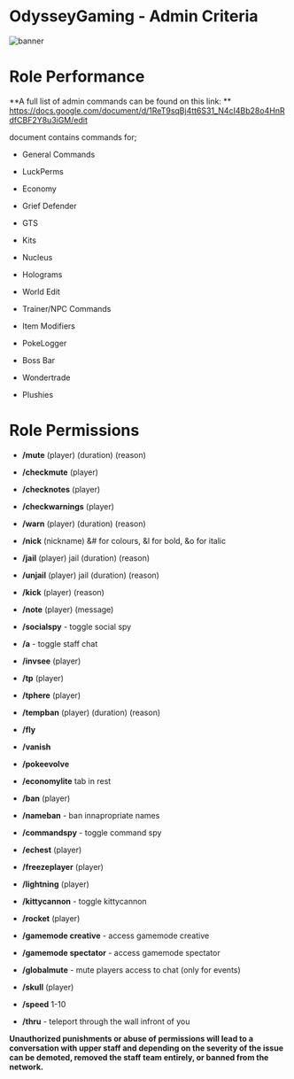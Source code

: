 # OdysseyGaming - Admin Criteria
![banner](https://media.discordapp.net/attachments/296281857232732161/923334966631362670/unknown.png)
# Role Performance


**A full list of admin commands can be found on this link:
**
https://docs.google.com/document/d/1ReT9sqBj4tt6S31_N4cI4Bb28o4HnRdfCBF2Y8u3iGM/edit

document contains commands for;

- General Commands

- LuckPerms

- Economy 

- Grief Defender

- GTS

- Kits

- Nucleus

- Holograms

- World Edit

- Trainer/NPC Commands

- Item Modifiers

- PokeLogger

- Boss Bar

- Wondertrade

- Plushies

# Role Permissions

- **/mute** (player) (duration) (reason)

- **/checkmute** (player)

- **/checknotes** (player)

- **/checkwarnings** (player) 

- **/warn** (player) (duration) (reason)

- **/nick** (nickname) &# for colours, &l for bold, &o for italic

- **/jail** (player) jail (duration) (reason)

- **/unjail** (player) jail (duration) (reason)

- **/kick** (player) (reason)

- **/note** (player) (message)

- **/socialspy** - toggle social spy

- **/a** - toggle staff chat

- **/invsee** (player)

- **/tp** (player)

- **/tphere** (player)

- **/tempban** (player) (duration) (reason)

- **/fly**

- **/vanish** 

- **/pokeevolve**
  
- **/economylite** tab in rest

- **/ban** (player)

- **/nameban** - ban innapropriate names

- **/commandspy** - toggle command spy

- **/echest** (player) 

- **/freezeplayer** (player)

- **/lightning** (player)

- **/kittycannon** - toggle kittycannon

- **/rocket** (player)

- **/gamemode creative** - access gamemode creative

- **/gamemode spectator** - access gamemode spectator

- **/globalmute** - mute players access to chat (only for events)

- **/skull** (player)

- **/speed** 1-10

- **/thru** - teleport through the wall infront of you

**Unauthorized punishments or abuse of permissions will lead to a conversation with upper staff and depending on the severity of the issue can be demoted, removed the staff team                                                                  entirely, or banned from the network.**


